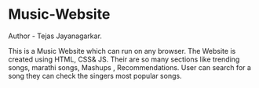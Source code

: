 # Music-Website
Author - Tejas Jayanagarkar.

This is a Music Website which can run on any browser. The Website is created using HTML, CSS&amp; JS. Their are so many sections like trending songs, marathi songs, Mashups , Recommendations. User can search for a song they can check the singers most popular songs. 
